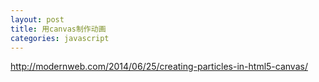 ```yaml
---
layout: post
title: 用canvas制作动画
categories: javascript
---
```



http://modernweb.com/2014/06/25/creating-particles-in-html5-canvas/